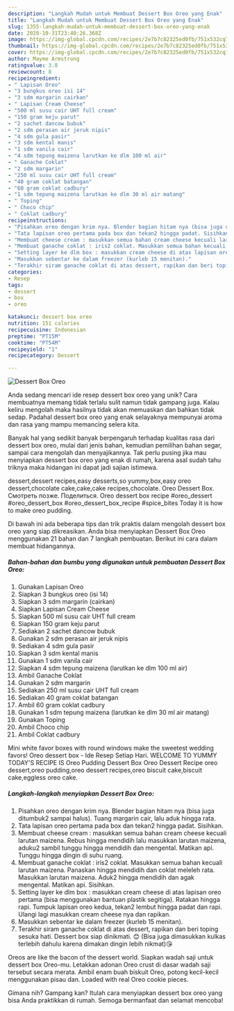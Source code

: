 ```yaml
---
description: "Langkah Mudah untuk Membuat Dessert Box Oreo yang Enak"
title: "Langkah Mudah untuk Membuat Dessert Box Oreo yang Enak"
slug: 1355-langkah-mudah-untuk-membuat-dessert-box-oreo-yang-enak
date: 2020-10-31T23:40:26.368Z
image: https://img-global.cpcdn.com/recipes/2e7b7c82325ed0fb/751x532cq70/dessert-box-oreo-foto-resep-utama.jpg
thumbnail: https://img-global.cpcdn.com/recipes/2e7b7c82325ed0fb/751x532cq70/dessert-box-oreo-foto-resep-utama.jpg
cover: https://img-global.cpcdn.com/recipes/2e7b7c82325ed0fb/751x532cq70/dessert-box-oreo-foto-resep-utama.jpg
author: Mayme Armstrong
ratingvalue: 3.8
reviewcount: 8
recipeingredient:
- " Lapisan Oreo"
- "3 bungkus oreo isi 14"
- "3 sdm margarin cairkan"
- " Lapisan Cream Cheese"
- "500 ml susu cair UHT full cream"
- "150 gram keju parut"
- "2 sachet dancow bubuk"
- "2 sdm perasan air jeruk nipis"
- "4 sdm gula pasir"
- "3 sdm kental manis"
- "1 sdm vanila cair"
- "4 sdm tepung maizena larutkan ke dlm 100 ml air"
- " Ganache Coklat"
- "2 sdm margarin"
- "250 ml susu cair UHT full cream"
- "40 gram coklat batangan"
- "60 gram coklat cadbury"
- "1 sdm tepung maizena larutkan ke dlm 30 ml air matang"
- " Toping"
- " Choco chip"
- " Coklat cadbury"
recipeinstructions:
- "Pisahkan oreo dengan krim nya. Blender bagian hitam nya (bisa juga ditumbuk2 sampai halus). Tuang margarin cair, lalu aduk hingga rata."
- "Tata lapisan oreo pertama pada box dan tekan2 hingga padat. Sisihkan."
- "Membuat cheese cream : masukkan semua bahan cream cheese kecuali larutan maizena. Rebus hingga mendidih lalu masukkan larutan maizena, aduku2 sambil tunggu hingga mendidih dan mengental. Matikan api. Tunggu hingga dingin di suhu ruang."
- "Membuat ganache coklat : iris2 coklat. Masukkan semua bahan kecuali larutan maizena. Panaskan hingga mendidih dan coklat meleleh rata. Masukkan larutan maizena. Aduk2 hingga mendidih dan agak mengental. Matikan api. Sisihkan."
- "Setting layer ke dlm box : masukkan cream cheese di atas lapisan oreo pertama (bisa menggunakan bantuan plastik segitiga). Ratakan hingga rapi. Tumpuk lapisan oreo kedua, tekan2 lembut hingga padat dan rapi. Ulangi lagi masukkan cream cheese nya dan rapikan."
- "Masukkan sebentar ke dalam freezer (kurleb 15 menitan)."
- "Terakhir siram ganache coklat di atas dessert, rapikan dan beri toping sesuka hati. Dessert box siap dinikmati. 😊 (Bisa juga dimasukkan kulkas terlebih dahulu karena dimakan dingin lebih nikmat)😘"
categories:
- Resep
tags:
- dessert
- box
- oreo

katakunci: dessert box oreo 
nutrition: 151 calories
recipecuisine: Indonesian
preptime: "PT15M"
cooktime: "PT54M"
recipeyield: "1"
recipecategory: Dessert

---
```



![Dessert Box Oreo](https://img-global.cpcdn.com/recipes/2e7b7c82325ed0fb/751x532cq70/dessert-box-oreo-foto-resep-utama.jpg)

Anda sedang mencari ide resep dessert box oreo yang unik? Cara membuatnya memang tidak terlalu sulit namun tidak gampang juga. Kalau keliru mengolah maka hasilnya tidak akan memuaskan dan bahkan tidak sedap. Padahal dessert box oreo yang enak selayaknya mempunyai aroma dan rasa yang mampu memancing selera kita.

Banyak hal yang sedikit banyak berpengaruh terhadap kualitas rasa dari dessert box oreo, mulai dari jenis bahan, kemudian pemilihan bahan segar, sampai cara mengolah dan menyajikannya. Tak perlu pusing jika mau menyiapkan dessert box oreo yang enak di rumah, karena asal sudah tahu triknya maka hidangan ini dapat jadi sajian istimewa.

dessert,dessert recipes,easy desserts,so yummy,box,easy oreo dessert,chocolate cake,cake,cake recipes,chocolate. Oreo Dessert Box. Смотреть позже. Поделиться. Oreo dessert box recipe #oreo_dessert #oreo_dessert_box #oreo_dessert_box_recipe #spice_bites Today it is how to make oreo pudding.


Di bawah ini ada beberapa tips dan trik praktis dalam mengolah dessert box oreo yang siap dikreasikan. Anda bisa menyiapkan Dessert Box Oreo menggunakan 21 bahan dan 7 langkah pembuatan. Berikut ini cara dalam membuat hidangannya.

<!--inarticleads1-->

##### Bahan-bahan dan bumbu yang digunakan untuk pembuatan Dessert Box Oreo:

1. Gunakan  Lapisan Oreo
1. Siapkan 3 bungkus oreo (isi 14)
1. Siapkan 3 sdm margarin (cairkan)
1. Siapkan  Lapisan Cream Cheese
1. Siapkan 500 ml susu cair UHT full cream
1. Siapkan 150 gram keju parut
1. Sediakan 2 sachet dancow bubuk
1. Gunakan 2 sdm perasan air jeruk nipis
1. Sediakan 4 sdm gula pasir
1. Siapkan 3 sdm kental manis
1. Gunakan 1 sdm vanila cair
1. Siapkan 4 sdm tepung maizena (larutkan ke dlm 100 ml air)
1. Ambil  Ganache Coklat
1. Gunakan 2 sdm margarin
1. Sediakan 250 ml susu cair UHT full cream
1. Sediakan 40 gram coklat batangan
1. Ambil 60 gram coklat cadbury
1. Gunakan 1 sdm tepung maizena (larutkan ke dlm 30 ml air matang)
1. Gunakan  Toping
1. Ambil  Choco chip
1. Ambil  Coklat cadbury


Mini white favor boxes with round windows make the sweetest wedding favors! Oreo dessert box - Ide Resep Setiap Hari. WELCOME TO YUMMY TODAY&#39;S RECIPE IS Oreo Pudding Dessert Box Oreo Dessert Recipe oreo dessert,oreo pudding,oreo dessert recipes,oreo biscuit cake,biscuit cake,eggless oreo cake. 

<!--inarticleads2-->

##### Langkah-langkah menyiapkan Dessert Box Oreo:

1. Pisahkan oreo dengan krim nya. Blender bagian hitam nya (bisa juga ditumbuk2 sampai halus). Tuang margarin cair, lalu aduk hingga rata.
1. Tata lapisan oreo pertama pada box dan tekan2 hingga padat. Sisihkan.
1. Membuat cheese cream : masukkan semua bahan cream cheese kecuali larutan maizena. Rebus hingga mendidih lalu masukkan larutan maizena, aduku2 sambil tunggu hingga mendidih dan mengental. Matikan api. Tunggu hingga dingin di suhu ruang.
1. Membuat ganache coklat : iris2 coklat. Masukkan semua bahan kecuali larutan maizena. Panaskan hingga mendidih dan coklat meleleh rata. Masukkan larutan maizena. Aduk2 hingga mendidih dan agak mengental. Matikan api. Sisihkan.
1. Setting layer ke dlm box : masukkan cream cheese di atas lapisan oreo pertama (bisa menggunakan bantuan plastik segitiga). Ratakan hingga rapi. Tumpuk lapisan oreo kedua, tekan2 lembut hingga padat dan rapi. Ulangi lagi masukkan cream cheese nya dan rapikan.
1. Masukkan sebentar ke dalam freezer (kurleb 15 menitan).
1. Terakhir siram ganache coklat di atas dessert, rapikan dan beri toping sesuka hati. Dessert box siap dinikmati. 😊 (Bisa juga dimasukkan kulkas terlebih dahulu karena dimakan dingin lebih nikmat)😘


Oreos are like the bacon of the dessert world. Siapkan wadah saji untuk dessert box Oreo-mu. Letakkan adonan Oreo crust di dasar wadah saji tersebut secara merata. Ambil enam buah biskuit Oreo, potong kecil-kecil menggunakan pisau dan. Loaded with real Oreo cookie pieces. 

Gimana nih? Gampang kan? Itulah cara menyiapkan dessert box oreo yang bisa Anda praktikkan di rumah. Semoga bermanfaat dan selamat mencoba!
